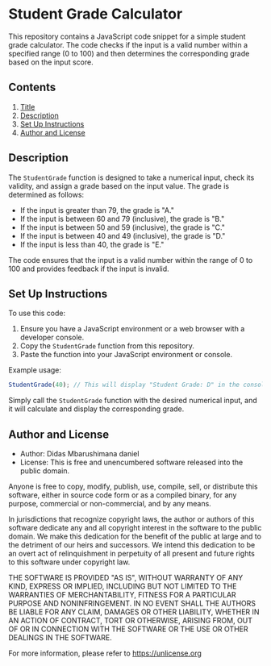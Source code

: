 
# Student Grade Calculator

This repository contains a JavaScript code snippet for a simple student grade calculator. The code checks if the input is a valid number within a specified range (0 to 100) and then determines the corresponding grade based on the input score.

## Contents

1. [Title](#student-grade-calculator)
2. [Description](#description)
3. [Set Up Instructions](#set-up-instructions)
4. [Author and License](#author-and-license)

## Description

The `StudentGrade` function is designed to take a numerical input, check its validity, and assign a grade based on the input value. The grade is determined as follows:

- If the input is greater than 79, the grade is "A."
- If the input is between 60 and 79 (inclusive), the grade is "B."
- If the input is between 50 and 59 (inclusive), the grade is "C."
- If the input is between 40 and 49 (inclusive), the grade is "D."
- If the input is less than 40, the grade is "E."

The code ensures that the input is a valid number within the range of 0 to 100 and provides feedback if the input is invalid.

## Set Up Instructions

To use this code:

1. Ensure you have a JavaScript environment or a web browser with a developer console.
2. Copy the `StudentGrade` function from this repository.
3. Paste the function into your JavaScript environment or console.

Example usage:
```javascript
StudentGrade(40); // This will display "Student Grade: D" in the console.
```

Simply call the `StudentGrade` function with the desired numerical input, and it will calculate and display the corresponding grade.

## Author and License

- Author: Didas Mbarushimana daniel
- License: This is free and unencumbered software released into the public domain.

Anyone is free to copy, modify, publish, use, compile, sell, or
distribute this software, either in source code form or as a compiled
binary, for any purpose, commercial or non-commercial, and by any
means.

In jurisdictions that recognize copyright laws, the author or authors
of this software dedicate any and all copyright interest in the
software to the public domain. We make this dedication for the benefit
of the public at large and to the detriment of our heirs and
successors. We intend this dedication to be an overt act of
relinquishment in perpetuity of all present and future rights to this
software under copyright law.

THE SOFTWARE IS PROVIDED "AS IS", WITHOUT WARRANTY OF ANY KIND,
EXPRESS OR IMPLIED, INCLUDING BUT NOT LIMITED TO THE WARRANTIES OF
MERCHANTABILITY, FITNESS FOR A PARTICULAR PURPOSE AND NONINFRINGEMENT.
IN NO EVENT SHALL THE AUTHORS BE LIABLE FOR ANY CLAIM, DAMAGES OR
OTHER LIABILITY, WHETHER IN AN ACTION OF CONTRACT, TORT OR OTHERWISE,
ARISING FROM, OUT OF OR IN CONNECTION WITH THE SOFTWARE OR THE USE OR
OTHER DEALINGS IN THE SOFTWARE.

For more information, please refer to <https://unlicense.org>


